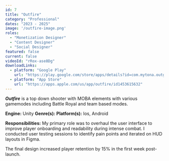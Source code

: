 ```yaml
---
id: 7
title: "Outfire"
category: "Professional"
dates: "2023 - 2025"
image: '/outfire-image.png'
roles: 
  - "Monetization Designer"
  - "Content Designer"
  - "Social Designer"
featured: false
current: false
videoId: "rRox-ase8Dg"
downloadLinks:
  - platform: "Google Play"
    url: "https://play.google.com/store/apps/details?id=com.mytona.outgun&hl=en_NZ"
  - platform: "App Store"
    url: "https://apps.apple.com/us/app/outfire/id1453615632"
---
```

***Outfire*** is a top down shooter with MOBA elements with various gamemodes including Battle Royal and team based modes.

**Engine:** Unity
**Genre(s):**
**Platform(s):** Ios, Android

**​Responsibilities:**
My primary role was to overhaul the user interface to improve player onboarding and readability during intense combat. I conducted user testing sessions to identify pain points and iterated on HUD layouts in Figma.

The final design increased player retention by 15% in the first week post-launch.

